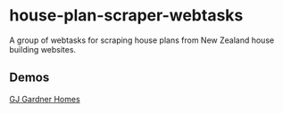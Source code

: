 # house-plan-scraper-webtasks
A group of webtasks for scraping house plans from New Zealand house building websites.

Demos
-----------
[GJ Gardner Homes](https://wt-douglasbamber-gmail_com-0.sandbox.auth0-extend.com/gjgardner)